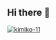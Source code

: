 ## Hi there 👋

[![kimiko-11](https://www.codeabbey.com/index/user_banner/your-user-url.png)](https://www.codeabbey.com/index/user_profile/your-user-url)
